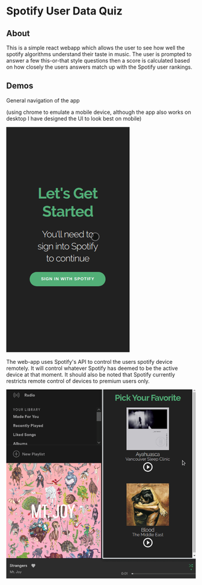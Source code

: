 # Spotify User Data Quiz

## About
This is a simple react webapp which allows the user to see how well the spotify algorithms understand their taste in music. 
The user is prompted to answer a few this-or-that style questions then a score is calculated based on how closely the users answers match up with the Spotify user rankings.

## Demos
General navigation of the app 

(using chrome to emulate a mobile device, although the app also works on desktop I have designed the UI to look best on mobile)

![Navigation Demo](demo/app-demo.gif)

The web-app uses Spotify's API to control the users spotify device remotely. It will control whatever Spotify has deemed to be the active device at that moment. It should also be noted that Spotify currently restricts remote control of devices to premium users only.

![Remote Control Demo](demo/remote-demo.gif)
